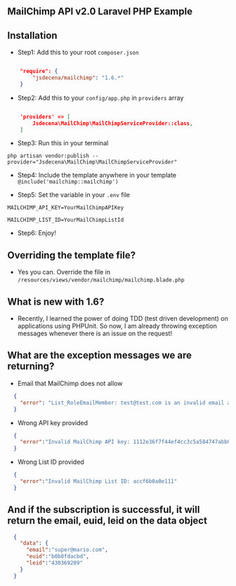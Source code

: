 ## MailChimp API v2.0 Laravel PHP Example

## Installation

- Step1: Add this to your root `composer.json` 

```json

	"require": {
	    "jsdecena/mailchimp": "1.6.*"
	}

```

- Step2: Add this to your `config/app.php` in `providers` array

```json

	'providers' => [
	    Jsdecena\MailChimp\MailChimpServiceProvider::class,
	]

```

- Step3: Run this in your terminal

`php artisan vendor:publish --provider="Jsdecena\MailChimp\MailChimpServiceProvider"`

- Step4: Include the template anywhere in your template `@include('mailchimp::mailchimp')`

- Step5: Set the variable in your `.env` file

`MAILCHIMP_API_KEY=YourMailChimpAPIKey`

`MAILCHIMP_LIST_ID=YourMailChimpListId`

- Step6: Enjoy!


## Overriding the template file?


- Yes you can. Override the file in `/resources/views/vendor/mailchimp/mailchimp.blade.php`


## What is new with 1.6?


- Recently, I learned the power of doing TDD (test driven development) on applications using PHPUnit. So now, I am already throwing exception messages whenever there is an issue on the request!

## What are the exception messages we are returning?


- Email that MailChimp does not allow

```json
  {
    "error": "List_RoleEmailMember: test@test.com is an invalid email address and cannot be imported."
  }
```

- Wrong API key provided

```json
  {
    "error":"Invalid MailChimp API key: 1112e36f7f44ef4cc3c5a584747abb05be"
  }
```

- Wrong List ID provided

```json
  {
    "error":"Invalid MailChimp List ID: accf6b0a0e111"
  }
```

## And if the subscription is successful, it will return the email, euid, leid on the data object

```json
  {
    "data": {
      "email":"super@mario.com",
      "euid":"b0b8fdacbd",
      "leid":"430369209"
    }
  }
```